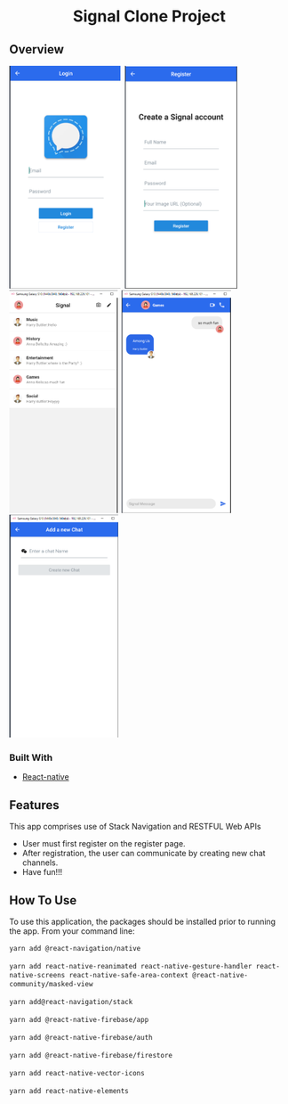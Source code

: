 
<h1 align="center">Signal Clone Project</h1>

## Overview

<img src="src/assets/Login.png" height="400">&nbsp;&nbsp;<img src="src/assets/register.png" height="400">&nbsp;&nbsp;
<img src="src/assets/signal.png" height="400">&nbsp;&nbsp;<img src="src/assets/chats.png" height="400">&nbsp;&nbsp;<img src="src/assets/new Chat.png" height="400">


### Built With

- [React-native](https://reactnative.dev/)


## Features

This app comprises use of Stack Navigation and RESTFUL Web APIs

- User must first register on the register page. 
- After registration, the user can communicate by creating new chat channels.
- Have fun!!!


## How To Use

To use this application, the packages should be installed prior to running the app. From your command line:

```
yarn add @react-navigation/native

yarn add react-native-reanimated react-native-gesture-handler react-native-screens react-native-safe-area-context @react-native-community/masked-view

yarn add@react-navigation/stack

yarn add @react-native-firebase/app

yarn add @react-native-firebase/auth

yarn add @react-native-firebase/firestore

yarn add react-native-vector-icons

yarn add react-native-elements

```
